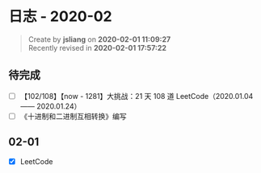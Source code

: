 日志 - 2020-02
===

> Create by **jsliang** on **2020-02-01 11:09:27**  
> Recently revised in **2020-02-01 17:57:22**

## 待完成

* [ ] 【102/108】【now - 1281】大挑战：21 天 108 道 LeetCode（2020.01.04 —— 2020.01.24）
* [ ] 《十进制和二进制互相转换》编写

## 02-01

* [x] LeetCode